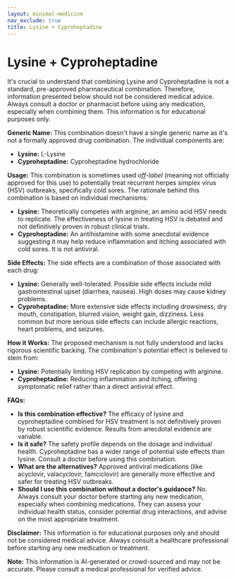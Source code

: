```yaml
---
layout: minimal-medicine
nav_exclude: true
title: Lysine + Cyproheptadine
---
```


# Lysine + Cyproheptadine

It's crucial to understand that combining Lysine and Cyproheptadine is not a standard, pre-approved pharmaceutical combination.  Therefore, information presented below should not be considered medical advice.  Always consult a doctor or pharmacist before using any medication, especially when combining them.  This information is for educational purposes only.

**Generic Name:**  This combination doesn't have a single generic name as it's not a formally approved drug combination.  The individual components are:

* **Lysine:** L-Lysine
* **Cyproheptadine:** Cyproheptadine hydrochloride


**Usage:**  This combination is sometimes used *off-label* (meaning not officially approved for this use) to potentially treat recurrent herpes simplex virus (HSV) outbreaks, specifically cold sores.  The rationale behind this combination is based on individual mechanisms:

* **Lysine:**  Theoretically competes with arginine, an amino acid HSV needs to replicate.  The effectiveness of lysine in treating HSV is debated and not definitively proven in robust clinical trials.
* **Cyproheptadine:** An antihistamine with some anecdotal evidence suggesting it may help reduce inflammation and itching associated with cold sores.  It is not antiviral.

**Side Effects:** The side effects are a combination of those associated with each drug:

* **Lysine:** Generally well-tolerated.  Possible side effects include mild gastrointestinal upset (diarrhea, nausea).  High doses may cause kidney problems.
* **Cyproheptadine:**  More extensive side effects including drowsiness, dry mouth, constipation, blurred vision, weight gain, dizziness.  Less common but more serious side effects can include allergic reactions, heart problems, and seizures.


**How it Works:**  The proposed mechanism is not fully understood and lacks rigorous scientific backing.  The combination's potential effect is believed to stem from:

* **Lysine:** Potentially limiting HSV replication by competing with arginine.
* **Cyproheptadine:**  Reducing inflammation and itching, offering symptomatic relief rather than a direct antiviral effect.


**FAQs:**

* **Is this combination effective?**  The efficacy of lysine and cyproheptadine combined for HSV treatment is not definitively proven by robust scientific evidence.  Results from anecdotal evidence are variable.
* **Is it safe?**  The safety profile depends on the dosage and individual health.  Cyproheptadine has a wider range of potential side effects than lysine.  Consult a doctor before using this combination.
* **What are the alternatives?**  Approved antiviral medications (like acyclovir, valacyclovir, famciclovir) are generally more effective and safer for treating HSV outbreaks.
* **Should I use this combination without a doctor's guidance?** No.  Always consult your doctor before starting any new medication, especially when combining medications.  They can assess your individual health status, consider potential drug interactions, and advise on the most appropriate treatment.

**Disclaimer:** This information is for educational purposes only and should not be considered medical advice.  Always consult a healthcare professional before starting any new medication or treatment.


**Note:** This information is AI-generated or crowd-sourced and may not be accurate. Please consult a medical professional for verified advice.